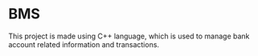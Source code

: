# BMS
This project is made using C++ language, which is used to manage bank account related information and transactions.

